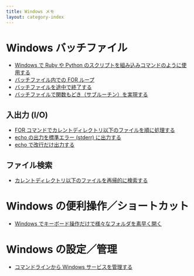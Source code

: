 ```yaml
---
title: Windows メモ
layout: category-index
---
```


Windows バッチファイル
====
* [Windows で Ruby や Python のスクリプトを組み込みコマンドのように使用する](run-script-as-command.html)
* [バッチファイル内での FOR ループ](for-loop.html)
* [バッチファイルを途中で終了する](exit-batch.html)
* [バッチファイルで関数もどき（サブルーチン）を実現する](subroutine.html)

入出力 (I/O)
----
* [FOR コマンドでカレントディレクトリ以下のファイルを順に処理する](for-each-file.html)
* [echo の出力を標準エラー (stderr) に出力する](echo-to-stderr.html)
* [echo で改行だけ出力する](echo-newline.html)

ファイル検索
----
* [カレントディレクトリ以下のファイルを再帰的に検索する](find-files.html)

Windows の便利操作／ショートカット
====
* [Windows でキーボード操作だけで様々なフォルダを素早く開く](open-dir-by-keyboard.html)


Windows の設定／管理
====
* [コマンドラインから Windows サービスを管理する](manage-services-from-command-line.html)

